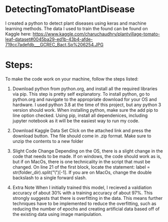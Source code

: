# DetectingTomatoPlantDisease
I created a python to detect plant diseases using keras and machine learning methods. The data I used to train the found can be found on Kaggle here: https://www.kaggle.com/charuchaudhry/plantvillage-tomato-leaf-dataset#0045ba29-ed1b-43b4-afde-719cc7adefdb___GCREC_Bact.Sp%206254.JPG

#  Steps:
To make the code work on your machine, follow the steps listed:

1. Download python from python.org, and install all the required libraries via pip.
This step is pretty self explanatory. To install python, go to python.org and navigate to the appropriate download for your OS and hardware. I used python 3.8 at the time of this project, but any python 3 version should work. When installing python, make sure the add pip to line option checked. Using pip, install all dependenices, including jupyter notebook as it will be the easiest way to run my code.

2. Download Kaggle Data Set
Click on the attached link and press the download button. The file should come in .zip format. Make sure to unzip the contents to a new folder

3. Slight Code Change
Depending on the OS, there is a slight change in the code that needs to be made. If on windows, the code should work as is, but if on MacOs, there is one technicality in the script that must be changed. On line 21 of the first block, locate the statement: 
label = str(folder_dir).split("\\")[-1]. If you are on MacOs, change the double backslash to a single forward slash.

4. Extra Note
When I initially trained this model, I recieved a valdiation accuracy of about 30% with a training accuracy of about 97%. This strongly suggests that there is overfitting in the data. This means further techniques have to be implemented to reduce the overfitting, such as reducing the number of epochs and creating artificial data based off of the existing data using image manipulation.
